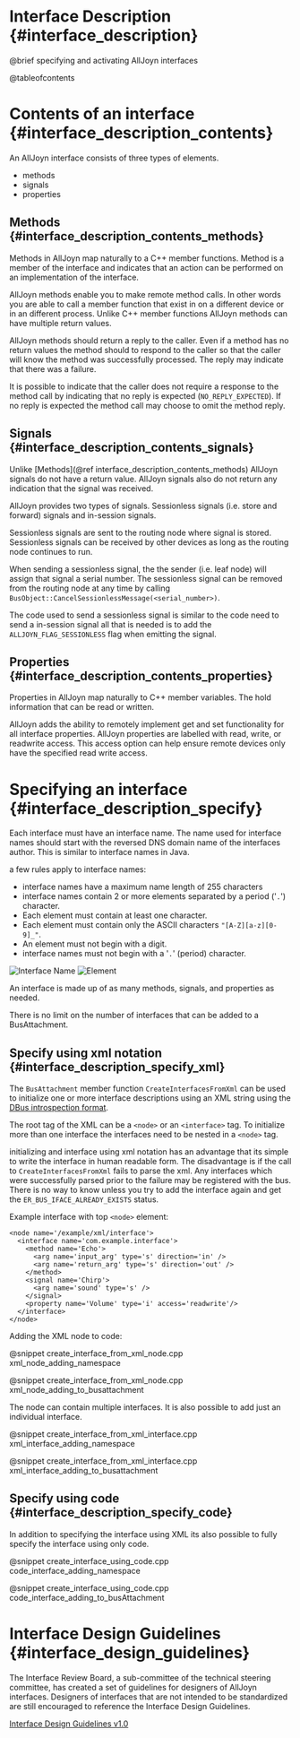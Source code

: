 Interface Description {#interface_description}
=======================
<!------------------------------------------------------------------------------
Copyright AllSeen Alliance

THIS DOCUMENT AND ALL INFORMATION CONTAINED HEREIN ARE PROVIDED ON AN AS-IS
BASIS WITHOUT WARRANTY OF ANY KIND.  
------------------------------------------------------------------------------->

@brief specifying and activating AllJoyn interfaces

@tableofcontents

Contents of an interface {#interface_description_contents}
=======================
An AllJoyn interface consists of three types of elements.

 - methods
 - signals
 - properties

Methods {#interface_description_contents_methods}
-----------------------
Methods in AllJoyn map naturally to a C++ member functions. Method is a member
of the interface and indicates that an action can be performed on an
implementation of the interface.

AllJoyn methods enable you to make remote method calls. In other words you are
able to call a member function that exist in on a different device or in an
different process. Unlike C++ member functions AllJoyn methods can have multiple
return values.

AllJoyn methods should return a reply to the caller. Even if a method has no
return values the method should to respond to the caller so that the caller
will know the method was successfully processed. The reply may indicate that
there was a failure.

It is possible to indicate that the caller does not require a response to the
method call by indicating that no reply is expected (`NO_REPLY_EXPECTED`).
If no reply is expected the method call may choose to omit the method reply.

Signals {#interface_description_contents_signals}
-----------------------
Unlike [Methods](@ref interface_description_contents_methods) AllJoyn signals do
not have a return value. AllJoyn signals also do not return any indication that
the signal was received.

AllJoyn provides two types of signals. Sessionless signals (i.e. store and
forward) signals and in-session signals.

Sessionless signals are sent to the routing node where signal is stored.
Sessionless signals can be received by other devices as long as the routing node
continues to run.

When sending a sessionless signal, the the sender (i.e. leaf node) will assign
that signal a serial number. The sessionless signal can be removed from the
routing node at any time by calling
`BusObject::CancelSessionlessMessage(<serial_number>)`.

The code used to send a sessionless signal is similar to the code need to send a
in-session signal all that is needed is to add the `ALLJOYN_FLAG_SESSIONLESS`
flag when emitting the signal.

Properties {#interface_description_contents_properties}
-----------------------
Properties in AllJoyn map naturally to C++ member variables.  The hold information
that can be read or written.

AllJoyn adds the ability to remotely implement get and set functionality for all
interface properties. AllJoyn properties are labelled with read, write, or
readwrite access. This access option can help ensure remote devices only have
the specified read write access.

Specifying an interface {#interface_description_specify}
=======================
Each interface must have an interface name. The name used for interface names
should start with the reversed DNS domain name of the interfaces author.  This
is similar to interface names in Java.

a few rules apply to interface names:

  - interface names have a maximum name length of 255 characters
  - interface names contain 2 or more elements separated by a period ('`.`') character.
  - Each element must contain at least one character.
  - Each element must contain only the ASCII characters `"[A-Z][a-z][0-9]_"`.
  - An element must not begin with a digit.
  - interface names must not begin with a '`.`' (period) character.

<!--
Enter the following EBNF grammar into bottlecaps.de/rr/ui to generate railroad
diagrams

interface_name ::= (element) ('.' element)+
element ::= ([A-Za-z] | '_') ([A-Za-z0-9] | '_')+

-->
![Interface Name](interface_name.png)
![Element](element.png)

An interface is made up of as many methods, signals, and properties as needed.

There is no limit on the number of interfaces that can be added to a BusAttachment.


Specify using xml notation {#interface_description_specify_xml}
-----------------------
The `BusAttachment` member function `CreateInterfacesFromXml` can be used to
initialize one or more interface descriptions using an XML string using the [DBus
introspection format](http://dbus.freedesktop.org/doc/dbus-specification.html#introspection-format).

The root tag of the XML can be a `<node>` or an `<interface>` tag. To
initialize more than one interface the interfaces need to be nested in a
`<node>` tag.

initializing and interface using xml notation has an advantage that its simple
to write the interface in human readable form.  The disadvantage is if the call
to `CreateInterfacesFromXml` fails to parse the xml.  Any interfaces
which were successfully parsed prior to the failure may be registered with the
bus. There is no way to know unless you try to add the interface again and get
the `ER_BUS_IFACE_ALREADY_EXISTS` status.

Example interface with top `<node>` element:

    <node name='/example/xml/interface'>
      <interface name='com.example.interface'>
        <method name='Echo'>
          <arg name='input_arg' type='s' direction='in' />
          <arg name='return_arg' type='s' direction='out' />
        </method>
        <signal name='Chirp'>
          <arg name='sound' type='s' />
        </signal>
        <property name='Volume' type='i' access='readwrite'/>
      </interface>
    </node>

Adding the XML node to code:

@snippet create_interface_from_xml_node.cpp xml_node_adding_namespace

@snippet create_interface_from_xml_node.cpp xml_node_adding_to_busattachment

The node can contain multiple interfaces. It is also possible to add just an
individual interface.

@snippet create_interface_from_xml_interface.cpp xml_interface_adding_namespace

@snippet create_interface_from_xml_interface.cpp xml_interface_adding_to_busattachment

Specify using code {#interface_description_specify_code}
-----------------------
In addition to specifying the interface using XML its also possible to fully
specify the interface using only code.

@snippet create_interface_using_code.cpp code_interface_adding_namespace

@snippet create_interface_using_code.cpp code_interface_adding_to_busAttachment

Interface Design Guidelines {#interface_design_guidelines}
=======================
The Interface Review Board, a sub-committee of the technical steering committee, has
created a set of guidelines for designers of AllJoyn interfaces. Designers of
interfaces that are not intended to be standardized are still encouraged to
reference the Interface Design Guidelines.

[Interface Design Guidelines v1.0](https://wiki.allseenalliance.org/irb/interface_design_guidelines_1.0)
